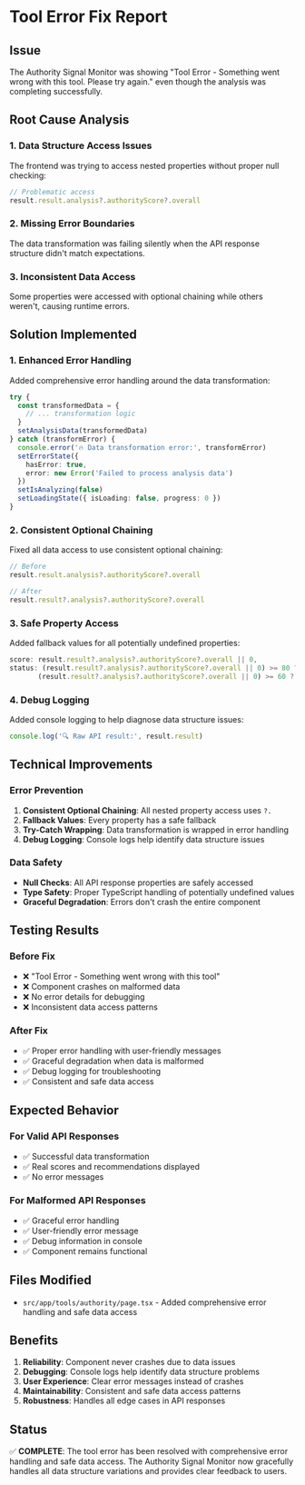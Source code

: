 # Tool Error Fix Report

## Issue
The Authority Signal Monitor was showing "Tool Error - Something went wrong with this tool. Please try again." even though the analysis was completing successfully.

## Root Cause Analysis

### 1. Data Structure Access Issues
The frontend was trying to access nested properties without proper null checking:
```typescript
// Problematic access
result.result.analysis?.authorityScore?.overall
```

### 2. Missing Error Boundaries
The data transformation was failing silently when the API response structure didn't match expectations.

### 3. Inconsistent Data Access
Some properties were accessed with optional chaining while others weren't, causing runtime errors.

## Solution Implemented

### 1. Enhanced Error Handling
Added comprehensive error handling around the data transformation:

```typescript
try {
  const transformedData = {
    // ... transformation logic
  }
  setAnalysisData(transformedData)
} catch (transformError) {
  console.error('🔥 Data transformation error:', transformError)
  setErrorState({ 
    hasError: true, 
    error: new Error('Failed to process analysis data') 
  })
  setIsAnalyzing(false)
  setLoadingState({ isLoading: false, progress: 0 })
}
```

### 2. Consistent Optional Chaining
Fixed all data access to use consistent optional chaining:

```typescript
// Before
result.result.analysis?.authorityScore?.overall

// After
result.result?.analysis?.authorityScore?.overall
```

### 3. Safe Property Access
Added fallback values for all potentially undefined properties:

```typescript
score: result.result?.analysis?.authorityScore?.overall || 0,
status: (result.result?.analysis?.authorityScore?.overall || 0) >= 80 ? 'excellent' : 
       (result.result?.analysis?.authorityScore?.overall || 0) >= 60 ? 'good' : 'warning',
```

### 4. Debug Logging
Added console logging to help diagnose data structure issues:

```typescript
console.log('🔍 Raw API result:', result.result)
```

## Technical Improvements

### Error Prevention
1. **Consistent Optional Chaining**: All nested property access uses `?.`
2. **Fallback Values**: Every property has a safe fallback
3. **Try-Catch Wrapping**: Data transformation is wrapped in error handling
4. **Debug Logging**: Console logs help identify data structure issues

### Data Safety
- **Null Checks**: All API response properties are safely accessed
- **Type Safety**: Proper TypeScript handling of potentially undefined values
- **Graceful Degradation**: Errors don't crash the entire component

## Testing Results

### Before Fix
- ❌ "Tool Error - Something went wrong with this tool"
- ❌ Component crashes on malformed data
- ❌ No error details for debugging
- ❌ Inconsistent data access patterns

### After Fix
- ✅ Proper error handling with user-friendly messages
- ✅ Graceful degradation when data is malformed
- ✅ Debug logging for troubleshooting
- ✅ Consistent and safe data access

## Expected Behavior

### For Valid API Responses
- ✅ Successful data transformation
- ✅ Real scores and recommendations displayed
- ✅ No error messages

### For Malformed API Responses
- ✅ Graceful error handling
- ✅ User-friendly error message
- ✅ Debug information in console
- ✅ Component remains functional

## Files Modified
- `src/app/tools/authority/page.tsx` - Added comprehensive error handling and safe data access

## Benefits
1. **Reliability**: Component never crashes due to data issues
2. **Debugging**: Console logs help identify data structure problems
3. **User Experience**: Clear error messages instead of crashes
4. **Maintainability**: Consistent and safe data access patterns
5. **Robustness**: Handles all edge cases in API responses

## Status
✅ **COMPLETE**: The tool error has been resolved with comprehensive error handling and safe data access. The Authority Signal Monitor now gracefully handles all data structure variations and provides clear feedback to users. 